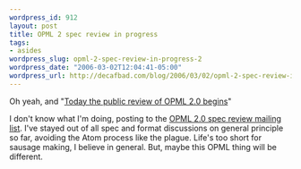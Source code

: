 ```yaml
--- 
wordpress_id: 912
layout: post
title: OPML 2 spec review in progress
tags: 
- asides
wordpress_slug: opml-2-spec-review-in-progress-2
wordpress_date: "2006-03-02T12:04:41-05:00"
wordpress_url: http://decafbad.com/blog/2006/03/02/opml-2-spec-review-in-progress-2
---
```

 <p>Oh yeah, and "<a href="http://scripting.wordpress.com/2006/03/01/opml-20/">Today the public review of OPML 2.0 begins</a>"</p>
 <p>I don't know what I'm doing, posting to the <a href="http://groups.yahoo.com/group/opml2-review/messages">OPML 2.0 spec review mailing list</a>.  I've stayed out of all spec and format discussions on general principle so far, avoiding the Atom process like the plague.  Life's too short for sausage making, I believe in general.  But, maybe this OPML thing will be different.</p>

